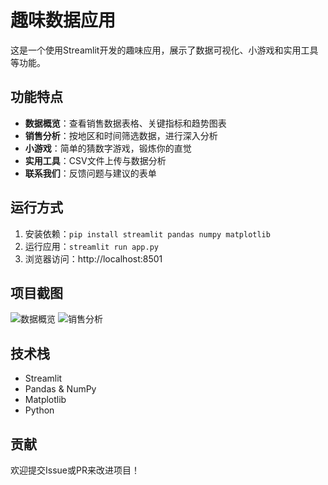 # 趣味数据应用

这是一个使用Streamlit开发的趣味应用，展示了数据可视化、小游戏和实用工具等功能。

## 功能特点
- **数据概览**：查看销售数据表格、关键指标和趋势图表
- **销售分析**：按地区和时间筛选数据，进行深入分析
- **小游戏**：简单的猜数字游戏，锻炼你的直觉
- **实用工具**：CSV文件上传与数据分析
- **联系我们**：反馈问题与建议的表单

## 运行方式
1. 安装依赖：`pip install streamlit pandas numpy matplotlib`
2. 运行应用：`streamlit run app.py`
3. 浏览器访问：http://localhost:8501

## 项目截图
![数据概览](https://picsum.photos/800/400?random=1)
![销售分析](https://picsum.photos/800/400?random=2)

## 技术栈
- Streamlit
- Pandas & NumPy
- Matplotlib
- Python

## 贡献
欢迎提交Issue或PR来改进项目！
